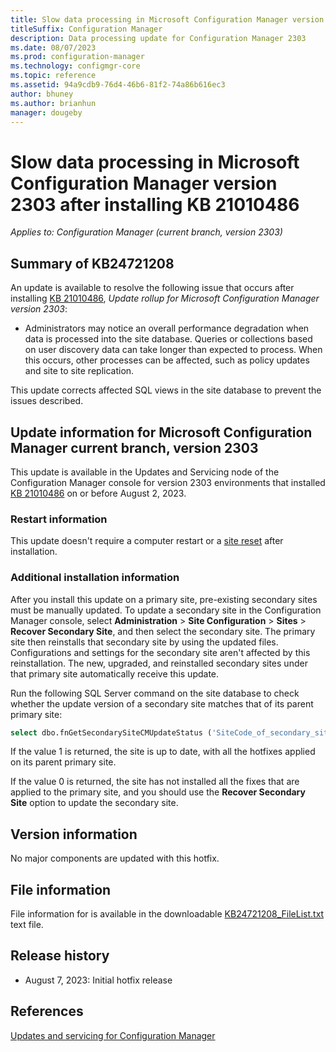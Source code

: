 ```yaml
---
title: Slow data processing in Microsoft Configuration Manager version 2303
titleSuffix: Configuration Manager
description: Data processing update for Configuration Manager 2303
ms.date: 08/07/2023
ms.prod: configuration-manager
ms.technology: configmgr-core
ms.topic: reference
ms.assetid: 94a9cdb9-76d4-46b6-81f2-74a86b616ec3
author: bhuney
ms.author: brianhun
manager: dougeby
---
```


# Slow data processing in Microsoft Configuration Manager version 2303 after installing KB 21010486

*Applies to: Configuration Manager (current branch, version 2303)*

## Summary of KB24721208
<!-- 24721208 -->
An update is available to resolve the following issue that occurs after installing [KB 21010486](../../hotfix/2303/21010486.md), *Update rollup for Microsoft Configuration Manager version 2303*:
- Administrators may notice an overall performance degradation when data is processed into the site database. Queries or collections based on user discovery data can take longer than expected to process. When this occurs, other processes can be affected, such as policy updates and site to site replication.

This update corrects affected SQL views in the site database to prevent the issues described.

## Update information for Microsoft Configuration Manager current branch, version 2303

This update is available in the Updates and Servicing node of the Configuration Manager console for version 2303 environments that installed [KB 21010486](../../hotfix/2303/21010486.md) on or before August 2, 2023.

### Restart information

This update doesn't require a computer restart or a [site reset](../../core/servers/manage/modify-your-infrastructure.md#bkmk_reset) after installation.

### Additional installation information

After you install this update on a primary site, pre-existing secondary sites must be manually updated. To update a secondary site in the Configuration Manager console, select **Administration** > **Site Configuration** > **Sites** >  **Recover Secondary Site**, and then select the secondary site. The primary site then reinstalls that secondary site by using the updated files. Configurations and settings for the secondary site aren't affected by this reinstallation. The new, upgraded, and reinstalled secondary sites under that primary site automatically receive this update.

Run the following SQL Server command on the site database to check whether the update version of a secondary site matches that of its parent primary site:
   ```sql
   select dbo.fnGetSecondarySiteCMUpdateStatus ('SiteCode_of_secondary_site')
   ```
If the value 1 is returned, the site is up to date, with all the hotfixes applied on its parent primary site.

If the value 0 is returned, the site has not installed all the fixes that are applied to the primary site, and you should use the **Recover Secondary Site** option to update the secondary site.

## Version information
No major components are updated with this hotfix.

## File information
File information for is available in the downloadable [KB24721208_FileList.txt](https://aka.ms/KB24721208_FileList) text file.

## Release history
- August 7, 2023: Initial hotfix release

## References
[Updates and servicing for Configuration Manager](../../core/servers/manage/updates.md)